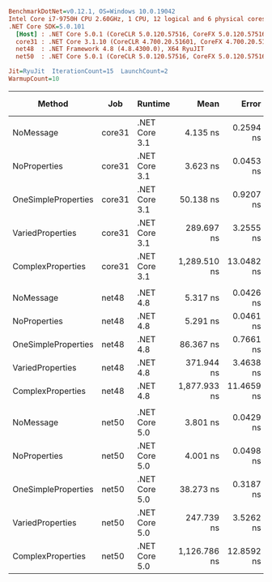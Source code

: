``` ini

BenchmarkDotNet=v0.12.1, OS=Windows 10.0.19042
Intel Core i7-9750H CPU 2.60GHz, 1 CPU, 12 logical and 6 physical cores
.NET Core SDK=5.0.101
  [Host] : .NET Core 5.0.1 (CoreCLR 5.0.120.57516, CoreFX 5.0.120.57516), X64 RyuJIT
  core31 : .NET Core 3.1.10 (CoreCLR 4.700.20.51601, CoreFX 4.700.20.51901), X64 RyuJIT
  net48  : .NET Framework 4.8 (4.8.4300.0), X64 RyuJIT
  net50  : .NET Core 5.0.1 (CoreCLR 5.0.120.57516, CoreFX 5.0.120.57516), X64 RyuJIT

Jit=RyuJit  IterationCount=15  LaunchCount=2  
WarmupCount=10  

```
|              Method |    Job |       Runtime |         Mean |      Error |     StdDev |  Ratio | RatioSD |  Gen 0 | Gen 1 | Gen 2 | Allocated |
|-------------------- |------- |-------------- |-------------:|-----------:|-----------:|-------:|--------:|-------:|------:|------:|----------:|
|           NoMessage | core31 | .NET Core 3.1 |     4.135 ns |  0.2594 ns |  0.3802 ns |   1.00 |    0.00 |      - |     - |     - |         - |
|        NoProperties | core31 | .NET Core 3.1 |     3.623 ns |  0.0453 ns |  0.0664 ns |   0.88 |    0.09 |      - |     - |     - |         - |
| OneSimpleProperties | core31 | .NET Core 3.1 |    50.138 ns |  0.9207 ns |  1.3780 ns |  12.23 |    1.01 |      - |     - |     - |         - |
|    VariedProperties | core31 | .NET Core 3.1 |   289.697 ns |  3.2555 ns |  4.7719 ns |  70.66 |    6.82 | 0.0153 |     - |     - |      96 B |
|   ComplexProperties | core31 | .NET Core 3.1 | 1,289.510 ns | 13.0482 ns | 19.1258 ns | 314.61 |   31.31 | 0.1259 |     - |     - |     800 B |
|                     |        |               |              |            |            |        |         |        |       |       |           |
|           NoMessage |  net48 |      .NET 4.8 |     5.317 ns |  0.0426 ns |  0.0624 ns |   1.00 |    0.00 |      - |     - |     - |         - |
|        NoProperties |  net48 |      .NET 4.8 |     5.291 ns |  0.0461 ns |  0.0689 ns |   0.99 |    0.01 |      - |     - |     - |         - |
| OneSimpleProperties |  net48 |      .NET 4.8 |    86.367 ns |  0.7661 ns |  1.1467 ns |  16.25 |    0.26 | 0.0050 |     - |     - |      32 B |
|    VariedProperties |  net48 |      .NET 4.8 |   371.944 ns |  3.4638 ns |  5.1845 ns |  70.00 |    1.47 | 0.0153 |     - |     - |      96 B |
|   ComplexProperties |  net48 |      .NET 4.8 | 1,877.933 ns | 11.4659 ns | 16.4441 ns | 353.30 |    5.16 | 0.1698 |     - |     - |    1075 B |
|                     |        |               |              |            |            |        |         |        |       |       |           |
|           NoMessage |  net50 | .NET Core 5.0 |     3.801 ns |  0.0429 ns |  0.0642 ns |   1.00 |    0.00 |      - |     - |     - |         - |
|        NoProperties |  net50 | .NET Core 5.0 |     4.001 ns |  0.0498 ns |  0.0745 ns |   1.05 |    0.03 |      - |     - |     - |         - |
| OneSimpleProperties |  net50 | .NET Core 5.0 |    38.273 ns |  0.3187 ns |  0.4770 ns |  10.07 |    0.24 |      - |     - |     - |         - |
|    VariedProperties |  net50 | .NET Core 5.0 |   247.739 ns |  3.5262 ns |  5.2779 ns |  65.18 |    1.53 | 0.0153 |     - |     - |      96 B |
|   ComplexProperties |  net50 | .NET Core 5.0 | 1,126.786 ns | 12.8592 ns | 19.2470 ns | 296.49 |    6.93 | 0.1259 |     - |     - |     800 B |
